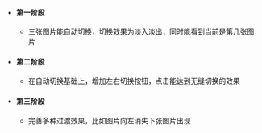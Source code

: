 * #### 第一阶段
  * 三张图片能自动切换，切换效果为淡入淡出，同时能看到当前是第几张图片
* #### 第二阶段
  * 在自动切换基础上，增加左右切换按钮，点击能达到无缝切换的效果
* #### 第三阶段
  * 完善多种过渡效果，比如图片向左消失下张图片出现